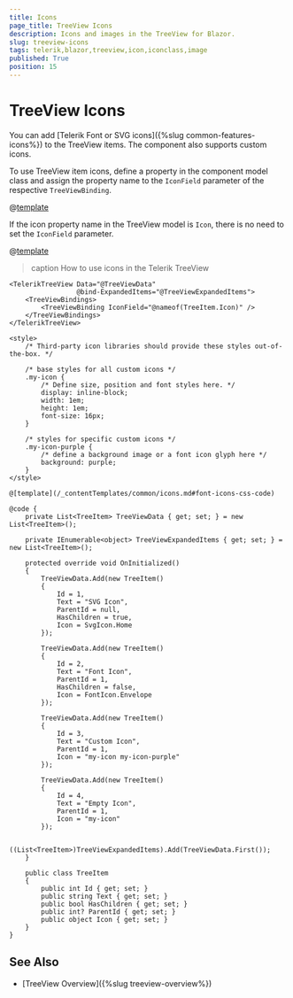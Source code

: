 ```yaml
---
title: Icons
page_title: TreeView Icons
description: Icons and images in the TreeView for Blazor.
slug: treeview-icons
tags: telerik,blazor,treeview,icon,iconclass,image
published: True
position: 15
---
```


# TreeView Icons

You can add [Telerik Font or SVG icons]({%slug common-features-icons%}) to the TreeView items. The component also supports custom icons.

To use TreeView item icons, define a property in the component model class and assign the property name to the `IconField` parameter of the respective `TreeViewBinding`.

@[template](/_contentTemplates/common/icons.md#icon-property-supported-types)

If the icon property name in the TreeView model is `Icon`, there is no need to set the `IconField` parameter.

@[template](/_contentTemplates/common/icons.md#font-icons-css-note)

>caption How to use icons in the Telerik TreeView

````CSHTML
<TelerikTreeView Data="@TreeViewData"
                 @bind-ExpandedItems="@TreeViewExpandedItems">
    <TreeViewBindings>
        <TreeViewBinding IconField="@nameof(TreeItem.Icon)" />
    </TreeViewBindings>
</TelerikTreeView>

<style>
    /* Third-party icon libraries should provide these styles out-of-the-box. */

    /* base styles for all custom icons */
    .my-icon {
        /* Define size, position and font styles here. */
        display: inline-block;
        width: 1em;
        height: 1em;
        font-size: 16px;
    }

    /* styles for specific custom icons */
    .my-icon-purple {
        /* define a background image or a font icon glyph here */
        background: purple;
    }
</style>

@[template](/_contentTemplates/common/icons.md#font-icons-css-code)

@code {
    private List<TreeItem> TreeViewData { get; set; } = new List<TreeItem>();

    private IEnumerable<object> TreeViewExpandedItems { get; set; } = new List<TreeItem>();

    protected override void OnInitialized()
    {
        TreeViewData.Add(new TreeItem()
        {
            Id = 1,
            Text = "SVG Icon",
            ParentId = null,
            HasChildren = true,
            Icon = SvgIcon.Home
        });

        TreeViewData.Add(new TreeItem()
        {
            Id = 2,
            Text = "Font Icon",
            ParentId = 1,
            HasChildren = false,
            Icon = FontIcon.Envelope
        });

        TreeViewData.Add(new TreeItem()
        {
            Id = 3,
            Text = "Custom Icon",
            ParentId = 1,
            Icon = "my-icon my-icon-purple"
        });

        TreeViewData.Add(new TreeItem()
        {
            Id = 4,
            Text = "Empty Icon",
            ParentId = 1,
            Icon = "my-icon"
        });

        ((List<TreeItem>)TreeViewExpandedItems).Add(TreeViewData.First());
    }

    public class TreeItem
    {
        public int Id { get; set; }
        public string Text { get; set; }
        public bool HasChildren { get; set; }
        public int? ParentId { get; set; }
        public object Icon { get; set; }
    }
}
````

## See Also

* [TreeView Overview]({%slug treeview-overview%})
